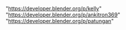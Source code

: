 "https://developer.blender.org/p/kelly"
"https://developer.blender.org/p/ankitron369"
"https://developer.blender.org/p/patungan"
